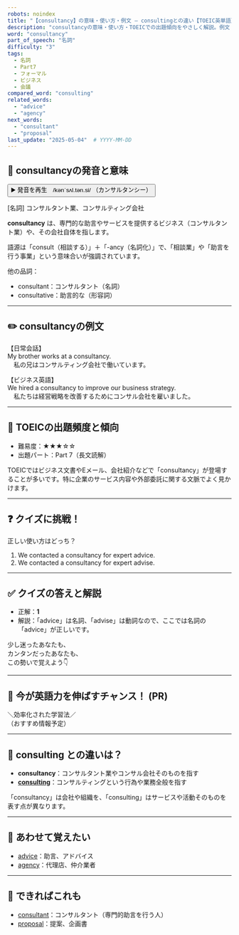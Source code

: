 ```yaml
---
robots: noindex
title: "【consultancy】の意味・使い方・例文 ― consultingとの違い【TOEIC英単語】"
description: "consultancyの意味・使い方・TOEICでの出題傾向をやさしく解説。例文・クイズ付きでconsultingとの違いもわかりやすく学べます。"
word: "consultancy"
part_of_speech: "名詞"
difficulty: "3"
tags:
  - 名詞
  - Part7
  - フォーマル
  - ビジネス
  - 会議
compared_word: "consulting"
related_words:
  - "advice"
  - "agency"
next_words:
  - "consultant"
  - "proposal"
last_update: "2025-05-04"  # YYYY-MM-DD
---
```


## 🔰 consultancyの発音と意味

<button class="play-audio" onclick="playTTS('consultancy')">
  <span class="play-audio-main">
    ▶️ 発音を再生　/kənˈsʌl.tən.si/
  </span>
  <span class="play-audio-sub">
    （カンサルタンシー）
  </span>
</button>

[名詞] コンサルタント業、コンサルティング会社

**consultancy** は、専門的な助言やサービスを提供するビジネス（コンサルタント業）や、その会社自体を指します。

語源は「consult（相談する）」＋「-ancy（名詞化）」で、「相談業」や「助言を行う事業」という意味合いが強調されています。

他の品詞：  
- consultant：コンサルタント（名詞）
- consultative：助言的な（形容詞）

---

## ✏️ consultancyの例文

【日常会話】  
My brother works at a consultancy.  
　私の兄はコンサルティング会社で働いています。

【ビジネス英語】  
We hired a consultancy to improve our business strategy.  
　私たちは経営戦略を改善するためにコンサル会社を雇いました。

---

## 🎯 TOEICの出題頻度と傾向

- 難易度：★★★☆☆
- 出題パート：Part 7（長文読解）

TOEICではビジネス文書やEメール、会社紹介などで「consultancy」が登場することが多いです。特に企業のサービス内容や外部委託に関する文脈でよく見かけます。

---

## ❓ クイズに挑戦！

正しい使い方はどっち？

1. We contacted a consultancy for expert advice.  
2. We contacted a consultancy for expert advise.

---

## ✅ クイズの答えと解説

- 正解：**1**
- 解説：「advice」は名詞、「advise」は動詞なので、ここでは名詞の「advice」が正しいです。

少し迷ったあなたも、  
カンタンだったあなたも、  
この勢いで覚えよう👇️

---

## 🚀 今が英語力を伸ばすチャンス！ (PR)

<div class="info-center">
＼効率化された学習法／<br>  
（おすすめ情報予定）
</div>

---

## 🤔  consulting との違いは？

- **consultancy**：コンサルタント業やコンサル会社そのものを指す
- **[consulting](/word/consulting)**：コンサルティングという行為や業務全般を指す

「consultancy」は会社や組織を、「consulting」はサービスや活動そのものを表す点が異なります。

---

## 🧩 あわせて覚えたい

- [advice](/word/advice)：助言、アドバイス
- [agency](/word/agency)：代理店、仲介業者

---

## 📖 できればこれも

- [consultant](/word/consultant)：コンサルタント（専門的助言を行う人）
- [proposal](/word/proposal)：提案、企画書

<!-- cvid: aid02_bid40 -->
